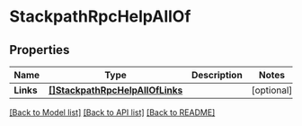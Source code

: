 # StackpathRpcHelpAllOf

## Properties

Name | Type | Description | Notes
------------ | ------------- | ------------- | -------------
**Links** | [**[]StackpathRpcHelpAllOfLinks**](stackpath_rpc_Help_allOf_links.md) |  | [optional] 

[[Back to Model list]](../README.md#documentation-for-models) [[Back to API list]](../README.md#documentation-for-api-endpoints) [[Back to README]](../README.md)


